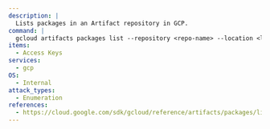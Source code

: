 ```yaml
---
description: |
  Lists packages in an Artifact repository in GCP.
command: |
  gcloud artifacts packages list --repository <repo-name> --location <location>
items:
  - Access Keys
services:
  - gcp
OS:
  - Internal
attack_types:
  - Enumeration
references:
  - https://cloud.google.com/sdk/gcloud/reference/artifacts/packages/list
---
```

